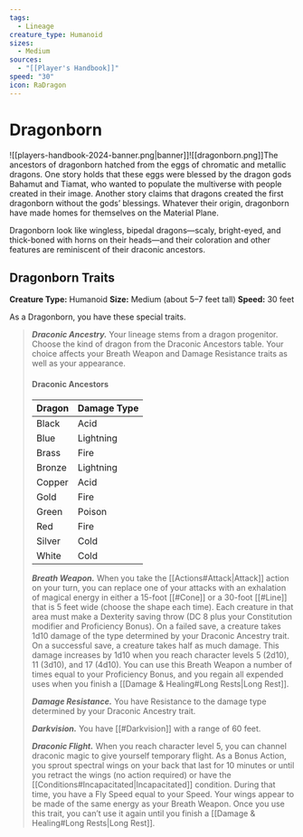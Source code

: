 ```yaml
---
tags:
  - Lineage
creature_type: Humanoid
sizes:
  - Medium
sources:
  - "[[Player's Handbook]]"
speed: "30"
icon: RaDragon
---
```


# Dragonborn

![[players-handbook-2024-banner.png|banner]]![[dragonborn.png]]The ancestors of dragonborn hatched from the eggs of chromatic and metallic dragons. One story holds that these eggs were blessed by the dragon gods Bahamut and Tiamat, who wanted to populate the multiverse with people created in their image. Another story claims that dragons created the first dragonborn without the gods’ blessings. Whatever their origin, dragonborn have made homes for themselves on the Material Plane.

Dragonborn look like wingless, bipedal dragons—scaly, bright-eyed, and thick-boned with horns on their heads—and their coloration and other features are reminiscent of their draconic ancestors.

## Dragonborn Traits

**Creature Type:** Humanoid
**Size:** Medium (about 5–7 feet tall)
**Speed:** 30 feet

As a Dragonborn, you have these special traits.
>
>**_Draconic Ancestry._** Your lineage stems from a dragon progenitor. Choose the kind of dragon from the Draconic Ancestors table. Your choice affects your Breath Weapon and Damage Resistance traits as well as your appearance.
>
>#### Draconic Ancestors
>
>| Dragon | Damage Type |
>|:------ | ----------- |
>| Black  | Acid        |
>| Blue   | Lightning   |
>| Brass  | Fire        |
>| Bronze | Lightning   |
>| Copper | Acid        |
>| Gold   | Fire        |
>| Green  | Poison      |
>| Red    | Fire        |
>| Silver | Cold        |
>| White  | Cold        |
>
>**_Breath Weapon._** When you take the [[Actions#Attack\|Attack]] action on your turn, you can replace one of your attacks with an exhalation of magical energy in either a 15-foot [[#Cone]] or a 30-foot [[#Line]] that is 5 feet wide (choose the shape each time). Each creature in that area must make a Dexterity saving throw (DC 8 plus your Constitution modifier and Proficiency Bonus). On a failed save, a creature takes 1d10 damage of the type determined by your Draconic Ancestry trait. On a successful save, a creature takes half as much damage. This damage increases by 1d10 when you reach character levels 5 (2d10), 11 (3d10), and 17 (4d10). You can use this Breath Weapon a number of times equal to your Proficiency Bonus, and you regain all expended uses when you finish a [[Damage & Healing#Long Rests\|Long Rest]].
>
>**_Damage Resistance._** You have Resistance to the damage type determined by your Draconic Ancestry trait.
>
>**_Darkvision._** You have [[#Darkvision]] with a range of 60 feet.
>
>**_Draconic Flight._** When you reach character level 5, you can channel draconic magic to give yourself temporary flight. As a Bonus Action, you sprout spectral wings on your back that last for 10 minutes or until you retract the wings (no action required) or have the [[Conditions#Incapacitated\|Incapacitated]] condition. During that time, you have a Fly Speed equal to your Speed. Your wings appear to be made of the same energy as your Breath Weapon. Once you use this trait, you can’t use it again until you finish a [[Damage & Healing#Long Rests\|Long Rest]].
